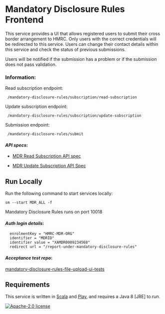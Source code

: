 # Mandatory Disclosure Rules Frontend

This service provides a UI that allows registered users to submit their cross border arrangement to HMRC. Only users with the correct credentials will be redirected to this service. Users can change their contact details within this service and check the status of previous submissions.

Users will be notified if the submission has a problem or if the submission does not pass validation. 

### Information:
Read subscription endpoint: 

     /mandatory-disclosure-rules/subscription/read-subscription
Update subscription endpoint: 

     /mandatory-disclosure-rules/subscription/update-subscription
     
Submission endpoint: 

     /mandatory-disclosure-rules/submit

#### *API specs*: 
 - [MDR Read Subscription API
   spec](https://confluence.tools.tax.service.gov.uk/display/DAC6/MDR+Specs?preview=/388662598/434373869/AEOI-DCT70d-1.2-EISAPISpecification-MDRSubscriptionDisplay.pdf)
   
  - [MDR Update Subscription API
   Spec](https://confluence.tools.tax.service.gov.uk/display/DAC6/MDR+Specs?preview=/388662598/434373871/AEOI-DCT70e-1.2-EISAPISpecification-MDRSubscriptionAmend.pdf)

## Run Locally

Run the following command to start services locally:

    sm --start MDR_ALL -f

Mandatory Disclosure Rules runs on port 10018

#### *Auth login details*: 

      enrolmentKey = "HMRC-MDR-ORG"  
      identifier = "MDRID"  
      identifier value = "XAMDR0009234568"
      redirect url = "/report-under-mandatory-disclosure-rules"
      
#### *Acceptance test repo*:  
[mandatory-disclosure-rules-file-upload-ui-tests](https://github.com/hmrc/mandatory-disclosure-rules-file-upload-ui-tests)
      
## Requirements

This service is written in [Scala](http://www.scala-lang.org/) and [Play](http://playframework.com/), and requires a Java 8 [JRE] to run.

[![Apache-2.0 license](http://img.shields.io/badge/license-Apache-brightgreen.svg)](http://www.apache.org/licenses/LICENSE-2.0.html)
